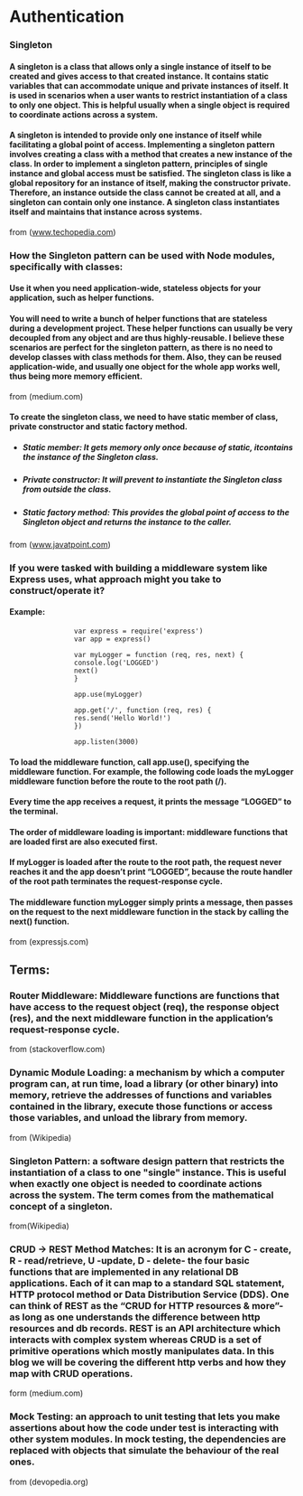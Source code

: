 # Authentication

### Singleton
#### A singleton is a class that allows only a single instance of itself to be created and gives access to that created instance. It contains static variables that can accommodate unique and private instances of itself. It is used in scenarios when a user wants to restrict instantiation of a class to only one object. This is helpful usually when a single object is required to coordinate actions across a system.

#### A singleton is intended to provide only one instance of itself while facilitating a global point of access. Implementing a singleton pattern involves creating a class with a method that creates a new instance of the class. In order to implement a singleton pattern, principles of single instance and global access must be satisfied. The singleton class is like a global repository for an instance of itself, making the constructor private. Therefore, an instance outside the class cannot be created at all, and a singleton can contain only one instance. A singleton class instantiates itself and maintains that instance across systems.
from  (www.techopedia.com)
<br>

### How the Singleton pattern can be used with Node modules, specifically with classes:

#### Use it when you need application-wide, stateless objects for your application, such as helper functions.
#### You will need to write a bunch of helper functions that are stateless during a development project. These helper functions can usually be very decoupled from any object and are thus highly-reusable. I believe these scenarios are perfect for the singleton pattern, as there is no need to develop classes with class methods for them. Also, they can be reused application-wide, and usually one object for the whole app works well, thus being more memory efficient.
from (medium.com)

#### To create the singleton class, we need to have static member of class, private constructor and static factory method.
* ##### Static member: It gets memory only once because of static, itcontains the instance of the Singleton class.
* ##### Private constructor: It will prevent to instantiate the Singleton class from outside the class.
* ##### Static factory method: This provides the global point of access to the Singleton object and returns the instance to the caller.
from (www.javatpoint.com)
<br>

### If you were tasked with building a middleware system like Express uses, what approach might you take to construct/operate it?

#### Example: 
                    var express = require('express')
                    var app = express()

                    var myLogger = function (req, res, next) {
                    console.log('LOGGED')
                    next()
                    }

                    app.use(myLogger)

                    app.get('/', function (req, res) {
                    res.send('Hello World!')
                    })

                    app.listen(3000)
#### To load the middleware function, call app.use(), specifying the middleware function. For example, the following code loads the myLogger middleware function before the route to the root path (/).
#### Every time the app receives a request, it prints the message “LOGGED” to the terminal.
#### The order of middleware loading is important: middleware functions that are loaded first are also executed first.
#### If myLogger is loaded after the route to the root path, the request never reaches it and the app doesn’t print “LOGGED”, because the route handler of the root path terminates the request-response cycle.
#### The middleware function myLogger simply prints a message, then passes on the request to the next middleware function in the stack by calling the next() function.
from (expressjs.com)
<br>

## Terms: 

### Router Middleware: Middleware functions are functions that have access to the request object (req), the response object (res), and the next middleware function in the application’s request-response cycle.
from (stackoverflow.com) 

### Dynamic Module Loading: a mechanism by which a computer program can, at run time, load a library (or other binary) into memory, retrieve the addresses of functions and variables contained in the library, execute those functions or access those variables, and unload the library from memory.
from (Wikipedia)

### Singleton Pattern: a software design pattern that restricts the instantiation of a class to one "single" instance. This is useful when exactly one object is needed to coordinate actions across the system. The term comes from the mathematical concept of a singleton.
from(Wikipedia)

### CRUD -> REST Method Matches: It is an acronym for C - create, R - read/retrieve, U -update, D - delete- the four basic functions that are implemented in any relational DB applications. Each of it can map to a standard SQL statement, HTTP protocol method or Data Distribution Service (DDS). One can think of REST as the “CRUD for HTTP resources & more”- as long as one understands the difference between http resources and db records. REST is an API architecture which interacts with complex system whereas CRUD is a set of primitive operations which mostly manipulates data. In this blog we will be covering the different http verbs and how they map with CRUD operations.
form (medium.com)

### Mock Testing: an approach to unit testing that lets you make assertions about how the code under test is interacting with other system modules. In mock testing, the dependencies are replaced with objects that simulate the behaviour of the real ones.
from (devopedia.org)